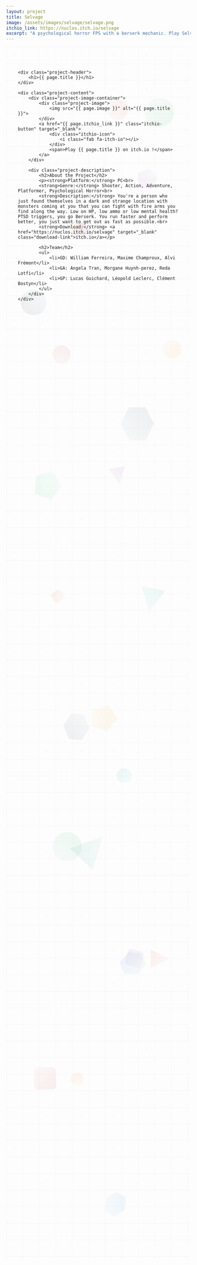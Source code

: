 ```yaml
---
layout: project
title: Selvage
image: /assets/images/selvage/selvage.png
itchio_link: https://nuclos.itch.io/selvage
excerpt: "A psychological horror FPS with a berserk mechanic. Play Selvage on itch.io !"
---
```


<div class="project-container">
    <!-- Animated background elements -->
    <div class="project-bg-patterns">
        <div class="floating-elements">
            <div class="float-element float-1"></div>
            <div class="float-element float-2"></div>
            <div class="float-element float-3"></div>
            <div class="float-element float-4"></div>
            <div class="float-element float-5"></div>
            <div class="float-element float-6"></div>
            <div class="float-element float-7"></div>
            <div class="float-element float-8"></div>
            <div class="float-element float-9"></div>
            <div class="float-element float-10"></div>
            <div class="float-element float-11"></div>
            <div class="float-element float-12"></div>
            <div class="float-element float-13"></div>
            <div class="float-element float-14"></div>
            <div class="float-element float-15"></div>
            <div class="float-element float-16"></div>
            <div class="float-element float-17"></div>
            <div class="float-element float-18"></div>
            <div class="float-element float-19"></div>
            <div class="float-element float-20"></div>
            <div class="float-element float-21"></div>
            <div class="float-element float-22"></div>
            <div class="float-element float-23"></div>
            <div class="float-element float-24"></div>
        </div>
        <div class="geometric-pattern"></div>
        <div class="particle-field"></div>
    </div>

    <div class="project-header">
        <h1>{{ page.title }}</h1>
    </div>
    
    <div class="project-content">
        <div class="project-image-container">
            <div class="project-image">
                <img src="{{ page.image }}" alt="{{ page.title }}">
            </div>
            <a href="{{ page.itchio_link }}" class="itchio-button" target="_blank">
                <div class="itchio-icon">
                    <i class="fab fa-itch-io"></i>
                </div>
                <span>Play {{ page.title }} on itch.io !</span>
            </a>
        </div>
        
        <div class="project-description">
            <h2>About the Project</h2>
            <p><strong>Platform:</strong> PC<br>
            <strong>Genre:</strong> Shooter, Action, Adventure, Platformer, Psychological Horror<br>
            <strong>Description:</strong> You're a person who just found themselves in a dark and strange location with monsters coming at you that you can fight with fire arms you find along the way. Low on HP, low ammo or low mental health? PTSD triggers, you go Berserk. You run faster and perform better, you just want to get out as fast as possible.<br>
            <strong>Download:</strong> <a href="https://nuclos.itch.io/selvage" target="_blank" class="download-link">itch.io</a></p>
            
            <h2>Team</h2>
            <ul>
                <li>GD: William Ferreira, Maxime Champroux, Alvi Frémont</li>
                <li>GA: Angela Tran, Morgane Huynh-perez, Reda Lotfi</li>
                <li>GP: Lucas Guichard, Léopold Leclerc, Clément Bostyn</li>
            </ul>
        </div>
    </div>
</div>

<style>
    /* Project Page - Completely Redesigned */
    .project-container {
        max-width: 1200px;
        margin: 0 auto;
        padding: 3rem 2rem;
        position: relative;
        min-height: 80vh;
        overflow: hidden;
    }

    /* Animated Background Patterns */
    .project-bg-patterns {
        position: absolute;
        top: 0;
        left: 0;
        right: 0;
        bottom: 0;
        z-index: 1;
        pointer-events: none;
    }

    /* Floating Elements */
    .floating-elements {
        position: absolute;
        width: 100%;
        height: 100%;
        overflow: hidden;
    }

    .float-element {
        position: absolute;
        opacity: 0.08;
        animation: float-project 25s ease-in-out infinite;
    }

    .float-1 {
        width: 70px;
        height: 70px;
        background: linear-gradient(45deg, #2c3e50, rgba(44, 62, 80, 0.3));
        border-radius: 50%;
        top: 20%;
        left: 8%;
        animation-delay: 0s;
    }

    .float-2 {
        width: 50px;
        height: 50px;
        background: linear-gradient(45deg, #e74c3c, rgba(231, 76, 60, 0.3));
        clip-path: polygon(50% 0%, 0% 100%, 100% 100%);
        top: 75%;
        right: 12%;
        animation-delay: -6s;
    }

    .float-3 {
        width: 90px;
        height: 90px;
        background: linear-gradient(45deg, #34495e, rgba(52, 73, 94, 0.3));
        clip-path: polygon(25% 0%, 75% 0%, 100% 50%, 75% 100%, 25% 100%, 0% 50%);
        top: 30%;
        right: 20%;
        animation-delay: -12s;
    }

    .float-4 {
        width: 60px;
        height: 60px;
        background: linear-gradient(45deg, #c0392b, rgba(192, 57, 43, 0.3));
        border-radius: 10px;
        top: 85%;
        left: 15%;
        animation-delay: -18s;
    }

    .float-5 {
        width: 55px;
        height: 55px;
        background: linear-gradient(45deg, #9b59b6, rgba(155, 89, 182, 0.3));
        clip-path: polygon(50% 0%, 100% 38%, 82% 100%, 18% 100%, 0% 38%);
        top: 10%;
        right: 18%;
        animation-delay: -24s;
    }

    .float-6 {
        width: 40px;
        height: 40px;
        background: linear-gradient(45deg, #16a085, rgba(22, 160, 133, 0.3));
        border-radius: 50%;
        top: 60%;
        left: 60%;
        animation-delay: -30s;
    }

    .float-7 {
        width: 45px;
        height: 45px;
        background: linear-gradient(45deg, #8e44ad, rgba(142, 68, 173, 0.3));
        clip-path: polygon(50% 0%, 0% 100%, 100% 100%);
        top: 35%;
        right: 35%;
        animation-delay: -36s;
    }

    .float-8 {
        width: 80px;
        height: 80px;
        background: linear-gradient(45deg, #27ae60, rgba(39, 174, 96, 0.3));
        border-radius: 50%;
        top: 5%;
        left: 75%;
        animation-delay: -42s;
    }

    .float-9 {
        width: 30px;
        height: 30px;
        background: linear-gradient(45deg, #d35400, rgba(211, 84, 0, 0.3));
        border-radius: 8px;
        top: 45%;
        left: 25%;
        animation-delay: -48s;
    }

    .float-10 {
        width: 65px;
        height: 65px;
        background: linear-gradient(45deg, #2980b9, rgba(41, 128, 185, 0.3));
        clip-path: polygon(25% 0%, 75% 0%, 100% 50%, 75% 100%, 25% 100%, 0% 50%);
        top: 75%;
        right: 25%;
        animation-delay: -54s;
    }

    .float-11 {
        width: 50px;
        height: 50px;
        background: linear-gradient(45deg, #c0392b, rgba(192, 57, 43, 0.3));
        border-radius: 50%;
        top: 25%;
        right: 65%;
        animation-delay: -60s;
    }

    .float-12 {
        width: 70px;
        height: 70px;
        background: linear-gradient(45deg, #f39c12, rgba(243, 156, 18, 0.3));
        clip-path: polygon(50% 0%, 100% 38%, 82% 100%, 18% 100%, 0% 38%);
        top: 55%;
        left: 45%;
        animation-delay: -66s;
    }

    .float-13 {
        width: 40px;
        height: 40px;
        background: linear-gradient(45deg, #8e44ad, rgba(142, 68, 173, 0.3));
        border-radius: 8px;
        top: 15%;
        right: 55%;
        animation-delay: -72s;
    }

    .float-14 {
        width: 85px;
        height: 85px;
        background: linear-gradient(45deg, #16a085, rgba(22, 160, 133, 0.3));
        clip-path: polygon(50% 0%, 0% 100%, 100% 100%);
        top: 65%;
        right: 45%;
        animation-delay: -78s;
    }

    .float-15 {
        width: 35px;
        height: 35px;
        background: linear-gradient(45deg, #e67e22, rgba(230, 126, 34, 0.3));
        border-radius: 50%;
        top: 85%;
        left: 35%;
        animation-delay: -84s;
    }

    .float-16 {
        width: 60px;
        height: 60px;
        background: linear-gradient(45deg, #3498db, rgba(52, 152, 219, 0.3));
        clip-path: polygon(25% 0%, 75% 0%, 100% 50%, 75% 100%, 25% 100%, 0% 50%);
        top: 95%;
        right: 35%;
        animation-delay: -90s;
    }

    .float-17 {
        width: 55px;
        height: 55px;
        background: linear-gradient(45deg, #e74c3c, rgba(231, 76, 60, 0.3));
        border-radius: 50%;
        top: 5%;
        left: 55%;
        animation-delay: -96s;
    }

    .float-18 {
        width: 75px;
        height: 75px;
        background: linear-gradient(45deg, #2ecc71, rgba(46, 204, 113, 0.3));
        clip-path: polygon(50% 0%, 100% 38%, 82% 100%, 18% 100%, 0% 38%);
        top: 35%;
        left: 15%;
        animation-delay: -102s;
    }

    .float-19 {
        width: 45px;
        height: 45px;
        background: linear-gradient(45deg, #9b59b6, rgba(155, 89, 182, 0.3));
        border-radius: 8px;
        top: 75%;
        left: 65%;
        animation-delay: -108s;
    }

    .float-20 {
        width: 65px;
        height: 65px;
        background: linear-gradient(45deg, #1abc9c, rgba(26, 188, 156, 0.3));
        clip-path: polygon(50% 0%, 0% 100%, 100% 100%);
        top: 45%;
        right: 15%;
        animation-delay: -114s;
    }

    .float-21 {
        width: 50px;
        height: 50px;
        background: linear-gradient(45deg, #f39c12, rgba(243, 156, 18, 0.3));
        border-radius: 50%;
        top: 25%;
        left: 85%;
        animation-delay: -120s;
    }

    .float-22 {
        width: 70px;
        height: 70px;
        background: linear-gradient(45deg, #34495e, rgba(52, 73, 94, 0.3));
        clip-path: polygon(25% 0%, 75% 0%, 100% 50%, 75% 100%, 25% 100%, 0% 50%);
        top: 55%;
        right: 55%;
        animation-delay: -126s;
    }

    .float-23 {
        width: 40px;
        height: 40px;
        background: linear-gradient(45deg, #e67e22, rgba(230, 126, 34, 0.3));
        border-radius: 8px;
        top: 15%;
        left: 35%;
        animation-delay: -132s;
    }

    .float-24 {
        width: 80px;
        height: 80px;
        background: linear-gradient(45deg, #27ae60, rgba(39, 174, 96, 0.3));
        border-radius: 50%;
        top: 65%;
        left: 25%;
        animation-delay: -138s;
    }

    /* Geometric Pattern */
    .geometric-pattern {
        position: absolute;
        width: 100%;
        height: 100%;
        background-image: 
            linear-gradient(rgba(44, 62, 80, 0.03) 1px, transparent 1px),
            linear-gradient(90deg, rgba(44, 62, 80, 0.03) 1px, transparent 1px);
        background-size: 45px 45px;
        animation: pattern-move-project 35s linear infinite;
    }

    /* Particle Field */
    .particle-field {
        position: absolute;
        width: 100%;
        height: 100%;
        background-image: 
            radial-gradient(circle at 25% 25%, rgba(44, 62, 80, 0.08) 1px, transparent 1px),
            radial-gradient(circle at 75% 75%, rgba(231, 76, 60, 0.08) 1px, transparent 1px);
        background-size: 90px 90px, 130px 130px;
        animation: particle-drift-project 28s ease-in-out infinite;
    }

    /* Project Header */
    .project-header {
        display: flex;
        justify-content: center;
        align-items: center;
        margin-bottom: 3rem;
        position: relative;
        z-index: 2;
        text-align: center;
    }

    .project-header h1 {
        font-size: 3.5rem;
        background: linear-gradient(45deg, var(--text-color), #2c3e50, var(--text-color));
        background-size: 200% 200%;
        -webkit-background-clip: text;
        -webkit-text-fill-color: transparent;
        background-clip: text;
        animation: text-shimmer-project 4s ease-in-out infinite;
        text-shadow: 0 0 30px rgba(44, 62, 80, 0.3);
    }

    /* Itch.io Button */
    .itchio-button {
        display: flex;
        align-items: center;
        gap: 0.75rem;
        background: rgba(250, 92, 92, 0.9);
        backdrop-filter: blur(15px);
        color: white;
        padding: 1rem 1.5rem;
        border-radius: 15px;
        text-decoration: none;
        font-weight: 700;
        transition: all 0.3s ease;
        border: 1px solid rgba(255, 255, 255, 0.2);
        box-shadow: 
            0 8px 25px rgba(250, 92, 92, 0.3),
            inset 0 1px 0 rgba(255, 255, 255, 0.2);
        position: relative;
        overflow: hidden;
        margin-top: 2.5rem;
    }

    .itchio-button::before {
        content: '';
        position: absolute;
        top: 0;
        left: -100%;
        width: 100%;
        height: 100%;
        background: linear-gradient(90deg, transparent, rgba(255, 255, 255, 0.3), transparent);
        transition: left 0.6s;
    }

    .itchio-button:hover::before {
        left: 100%;
    }

    .itchio-button:hover {
        transform: translateY(-5px) scale(1.02);
        box-shadow: 
            0 15px 40px rgba(250, 92, 92, 0.4),
            0 0 30px rgba(250, 92, 92, 0.3);
    }

    .itchio-icon {
        display: flex;
        align-items: center;
        justify-content: center;
        transition: transform 0.3s ease;
        flex-shrink: 0;
    }

    .itchio-button:hover .itchio-icon {
        transform: rotate(360deg) scale(1.1);
    }

    .itchio-icon i {
        font-size: 24px;
    }

    /* Project Content */
    .project-content {
        display: grid;
        grid-template-columns: 1fr 1fr;
        gap: 3rem;
        position: relative;
        z-index: 2;
    }

    /* Project Image */
    .project-image-container {
        position: relative;
        display: flex;
        flex-direction: column;
        align-items: center;
    }

    .project-image {
        background: rgba(255, 255, 255, 0.1);
        backdrop-filter: blur(15px);
        padding: 1.5rem;
        border-radius: 20px;
        border: 1px solid rgba(255, 255, 255, 0.2);
        box-shadow: 
            0 20px 40px rgba(0, 0, 0, 0.1),
            inset 0 1px 0 rgba(255, 255, 255, 0.2);
        position: relative;
        overflow: hidden;
    }

    .project-image::before {
        content: '';
        position: absolute;
        top: 0;
        left: 0;
        right: 0;
        height: 3px;
        background: linear-gradient(90deg, #2c3e50, #34495e, #e74c3c, #c0392b, #2c3e50);
        background-size: 200% 100%;
        animation: rainbow-flow-project 4s linear infinite;
    }

    .project-image img {
        width: 100%;
        height: auto;
        border-radius: 15px;
        transition: transform 0.3s ease;
    }

    .project-image:hover img {
        transform: scale(1.02);
    }

    /* Project Description */
    .project-description {
        background: rgba(255, 255, 255, 0.1);
        backdrop-filter: blur(20px);
        padding: 2.5rem;
        border-radius: 20px;
        border: 1px solid rgba(255, 255, 255, 0.2);
        box-shadow: 
            0 20px 40px rgba(0, 0, 0, 0.1),
            inset 0 1px 0 rgba(255, 255, 255, 0.2);
        position: relative;
        overflow: hidden;
        line-height: 1.7;
    }

    .project-description::before {
        content: '';
        position: absolute;
        top: 0;
        left: 0;
        right: 0;
        height: 3px;
        background: linear-gradient(90deg, #2c3e50, #34495e, #e74c3c, #c0392b, #2c3e50);
        background-size: 200% 100%;
        animation: rainbow-flow-project 4s linear infinite;
    }

    .project-description h2 {
        margin: 2rem 0 1.5rem;
        color: var(--text-color);
        font-size: 1.8rem;
        position: relative;
    }

    .project-description h2:first-child {
        margin-top: 0;
    }

    .project-description p {
        color: var(--text-secondary);
        margin-bottom: 1.5rem;
    }

    .download-link {
        color: #2ecc71;
        text-decoration: none;
        font-weight: 600;
        transition: all 0.3s ease;
        position: relative;
    }

    .download-link::after {
        content: '';
        position: absolute;
        bottom: -2px;
        left: 0;
        width: 0;
        height: 2px;
        background: linear-gradient(90deg, #2ecc71, #27ae60);
        transition: width 0.3s ease;
    }

    .download-link:hover::after {
        width: 100%;
    }

    .download-link:hover {
        color: #27ae60;
        text-shadow: 0 0 10px rgba(46, 204, 113, 0.3);
    }

    /* Rainbow itch.io text styling */
    .download-link {
        background: linear-gradient(90deg, #e74c3c, #f39c12, #f1c40f, #2ecc71, #3498db, #9b59b6, #e74c3c);
        background-size: 200% auto;
        background-clip: text;
        -webkit-background-clip: text;
        -webkit-text-fill-color: transparent;
        animation: rainbow-flow-project 3s linear infinite;
        font-weight: 600;
    }

    .download-link:hover {
        text-decoration: underline;
        text-shadow: none;
    }

    .project-description ul {
        margin: 1.5rem 0;
        padding-left: 1.5rem;
        color: var(--text-secondary);
    }

    .project-description li {
        margin-bottom: 0.75rem;
        position: relative;
    }

    .project-description li::before {
        content: '▸';
        color: #2c3e50;
        font-weight: bold;
        position: absolute;
        left: -1.2rem;
        animation: list-pulse 2s ease-in-out infinite;
    }

    .project-description ul ul {
        margin: 0.75rem 0;
    }

    /* Animations */
    @keyframes float-project {
        0%, 100% { transform: translateY(0px) rotate(0deg); }
        25% { transform: translateY(-20px) rotate(90deg); }
        50% { transform: translateY(-10px) rotate(180deg); }
        75% { transform: translateY(-30px) rotate(270deg); }
    }

    @keyframes pattern-move-project {
        0% { transform: translate(0, 0); }
        100% { transform: translate(45px, 45px); }
    }

    @keyframes particle-drift-project {
        0%, 100% { transform: translate(0, 0); }
        50% { transform: translate(-20px, -20px); }
    }

    @keyframes text-shimmer-project {
        0%, 100% { background-position: 0% 50%; }
        50% { background-position: 100% 50%; }
    }

    @keyframes rainbow-flow-project {
        0% { background-position: 0% 0%; }
        100% { background-position: 200% 0%; }
    }

    @keyframes list-pulse {
        0%, 100% { opacity: 0.7; }
        50% { opacity: 1; }
    }

    /* Responsive Design */
    @media (max-width: 768px) {
        .project-content {
            grid-template-columns: 1fr;
            gap: 2rem;
        }

        .project-header {
            flex-direction: column;
            gap: 1.5rem;
            text-align: center;
        }

        .project-header h1 {
            font-size: 2.5rem;
        }

        .float-element {
            display: none;
        }

        .project-description {
            padding: 2rem;
        }
    }
</style> 